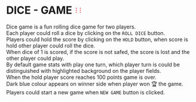 # DICE - GAME <img align="leftt" src="images/dice-6.png" width="20px" hight="20px" /> 

Dice game is a fun rolling dice game for two players.\
Each player could roll a dice by clicking on the `ROLL DICE` button.\
Players could hold the score by clicking on the `HOLD` button, when score is hold other player could roll the dice.\
When dice of 1 is scored, if the score is not safed, the score is lost and the other player could play.\
By default game stats with play one turn, which player turn is could be distinguished with highlighted background on the player fields.\
When the hold player score reaches 100 points game is over.\
Dark blue colour appears on winner side when player won 🏆 the game.\
Players could start a new game when `NEW GAME` button is clicked.


